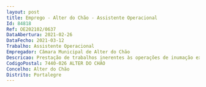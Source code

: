 ```yaml
--- 
layout: post
title: Emprego - Alter do Chão - Assistente Operacional
Id: 84818
Ref: OE202102/0637
DataAbertura: 2021-02-26
DataFecho: 2021-03-12
Trabalho: Assistente Operacional
Empregador: Câmara Municipal de Alter do Chão
Descricao: Prestação de trabalhos inerentes às operações de inumação exumação de cadáveres, bem como relacionados com a manutenção dos cemitérios da área do Município de Alter do Chão, zelando pela sua limpeza e conservação. E ainda desenvolver o conteúdo funcional respeitantes à carreira categoria de assistente operacional, estabelecido e descrito no anexo à Lei nº. 35 2014, de 20 de junho, por aplicação do n.º 2 do artigo 88.º da referida Lei. A descrição do conteúdo funcional, não prejudica a atribuição aos trabalhadores de funções, que lhe sejam afins ou funcionalmente ligadas, para as quais os trabalhadores detenham a qualificação profissional adequada e que não implique desvalorização profissional, 	nos termos do n.º 1 do artigo. 81.º da LTFP.
CodigoPostal: 7440-026 ALTER DO CHÃO
Concelho: Alter do Chão
Distrito: Portalegre
--- 
```

